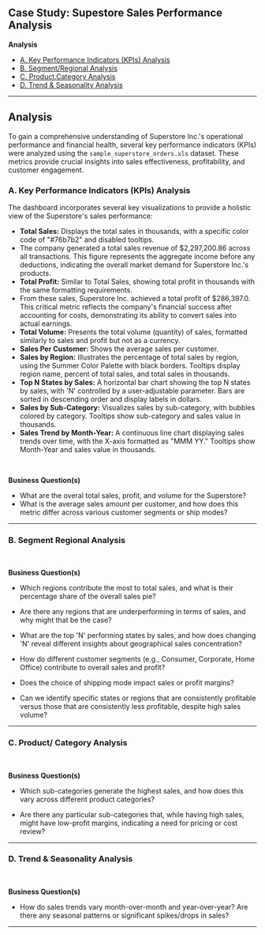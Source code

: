 <h2>Case Study: Supestore Sales Performance Analysis</h2>

<b> Analysis</b>
  -  [A. Key Performance Indicators (KPIs) Analysis](https://github.com/LashawnFofung/Superstore-Sales-Performance-Dashboard/blob/main/Case%20Study/Analysis.md#a-key-performance-indicators-kpis-analysis)
  -  [B. Segment/Regional Analysis](https://github.com/LashawnFofung/Superstore-Sales-Performance-Dashboard/blob/main/Case%20Study/Analysis.md#b-segment-regional-analysis)
  -  [C. Product.Category Analysis](https://github.com/LashawnFofung/Superstore-Sales-Performance-Dashboard/blob/main/Case%20Study/Analysis.md#c-product-category-analysis)
  -  [D. Trend & Seasonality Analysis](https://github.com/LashawnFofung/Superstore-Sales-Performance-Dashboard/blob/main/Case%20Study/Analysis.md#d-trend--seasonality-analysis)
    
---

<h2>Analysis</h2>

To gain a comprehensive understanding of Superstore Inc.'s operational performance and financial health, several key performance indicators (KPIs) were analyzed using the `sample_superstore_orders.xls` dataset. These metrics provide crucial insights into sales effectiveness, profitability, and customer engagement.
     
<h3>A. Key Performance Indicators (KPIs) Analysis</h3>

The dashboard incorporates several key visualizations to provide a holistic view of the Superstore's sales performance:

- <b>Total Sales:</b> Displays the total sales in thousands, with a specific color code of "#76b7b2" and disabled tooltips.
-    The company generated a total sales revenue of $2,297,200.86 across all transactions. This figure represents the aggregate income before any deductions, indicating the overall market demand for Superstore Inc.'s products.
- <b>Total Profit:</b> Similar to Total Sales, showing total profit in thousands with the same formatting requirements.
-   From these sales, Superstore Inc. achieved a total profit of $286,397.0. This critical metric reflects the company's financial success after accounting for costs, demonstrating its ability to convert sales into actual earnings.
- <b>Total Volume:</b> Presents the total volume (quantity) of sales, formatted similarly to sales and profit but not as a currency.
- <b>Sales Per Customer:</b> Shows the average sales per customer.
- <b>Sales by Region:</b> Illustrates the percentage of total sales by region, using the Summer
Color Palette with black borders. Tooltips display region name, percent of total sales, and total sales
in thousands.
- <b>Top N States by Sales:</b> A horizontal bar chart showing the top N states by sales, with 'N'
controlled by a user-adjustable parameter. Bars are sorted in descending order and display labels in
dollars.
- <b>Sales by Sub-Category:</b> Visualizes sales by sub-category, with bubbles colored by
category. Tooltips show sub-category and sales value in thousands.
- <b>Sales Trend by Month-Year:</b> A continuous line chart displaying sales trends over time,
with the X-axis formatted as "MMM YY." Tooltips show Month-Year and sales value in thousands.

<br>

<b>Business Question(s)</b>

-  What are the overal total sales, profit, and volume for the Superstore?
-  What is the average sales amount per customer, and how does this metric differ across various customer segments or ship modes?

---

<h3>B. Segment Regional Analysis</h3>

<br>

<b>Business Question(s)</b>

  -  Which regions contribute the most to total sales, and what is their percentage share of the overall sales pie?
  
  -  Are there any regions that are underperforming in terms of sales, and why might that be the case?
  
  -  What are the top 'N' performing states by sales, and how does changing 'N' reveal different insights about geographical sales concentration?
  
  -  How do different customer segments (e.g., Consumer, Corporate, Home Office) contribute to overall sales and profit?
  
  -  Does the choice of shipping mode impact sales or profit margins?
  
  -  Can we identify specific states or regions that are consistently profitable versus those that are consistently less profitable, despite high sales volume?

---

<h3>C. Product/ Category Analysis</h3>

<br>

<b>Business Question(s)</b>

- Which sub-categories generate the highest sales, and how does this vary across different product categories?

- Are there any particular sub-categories that, while having high sales, might have low-profit margins, indicating a need for pricing or cost review?

---

<h3>D. Trend & Seasonality Analysis</h3>

<br>

<b>Business Question(s)</b>

- How do sales trends vary month-over-month and year-over-year? Are there any seasonal patterns or significant spikes/drops in sales?

---
